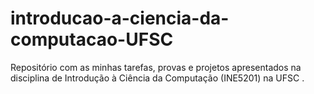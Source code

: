 # introducao-a-ciencia-da-computacao-UFSC
Repositório com as minhas tarefas, provas e projetos apresentados na disciplina de Introdução à Ciência da Computação (INE5201) na UFSC .
